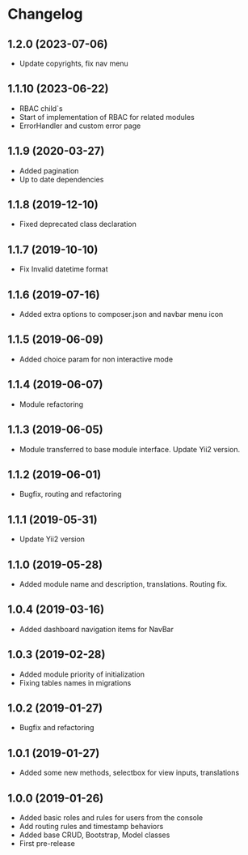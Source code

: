 Changelog
=========

## 1.2.0 (2023-07-06)
 * Update copyrights, fix nav menu

## 1.1.10 (2023-06-22)
 * RBAC child`s
 * Start of implementation of RBAC for related modules
 * ErrorHandler and custom error page

## 1.1.9 (2020-03-27)
 * Added pagination
 * Up to date dependencies

## 1.1.8 (2019-12-10)
 * Fixed deprecated class declaration
 
## 1.1.7 (2019-10-10)
 * Fix Invalid datetime format

## 1.1.6 (2019-07-16)
 * Added extra options to composer.json and navbar menu icon

## 1.1.5 (2019-06-09)
 * Added choice param for non interactive mode
 
## 1.1.4 (2019-06-07)
 * Module refactoring
 
## 1.1.3 (2019-06-05)
 * Module transferred to base module interface. Update Yii2 version.

## 1.1.2 (2019-06-01)
 * Bugfix, routing and refactoring
 
## 1.1.1 (2019-05-31)
 * Update Yii2 version

## 1.1.0 (2019-05-28)
 * Added module name and description, translations. Routing fix.
 
## 1.0.4 (2019-03-16)
 * Added dashboard navigation items for NavBar
 
## 1.0.3 (2019-02-28)
 * Added module priority of initialization
 * Fixing tables names in migrations
 
## 1.0.2 (2019-01-27)
 * Bugfix and refactoring
 
## 1.0.1 (2019-01-27)
 * Added some new methods, selectbox for view inputs, translations
 
## 1.0.0 (2019-01-26)
 * Added basic roles and rules for users from the console
 * Add routing rules and timestamp behaviors
 * Added base CRUD, Bootstrap, Model classes
 * First pre-release